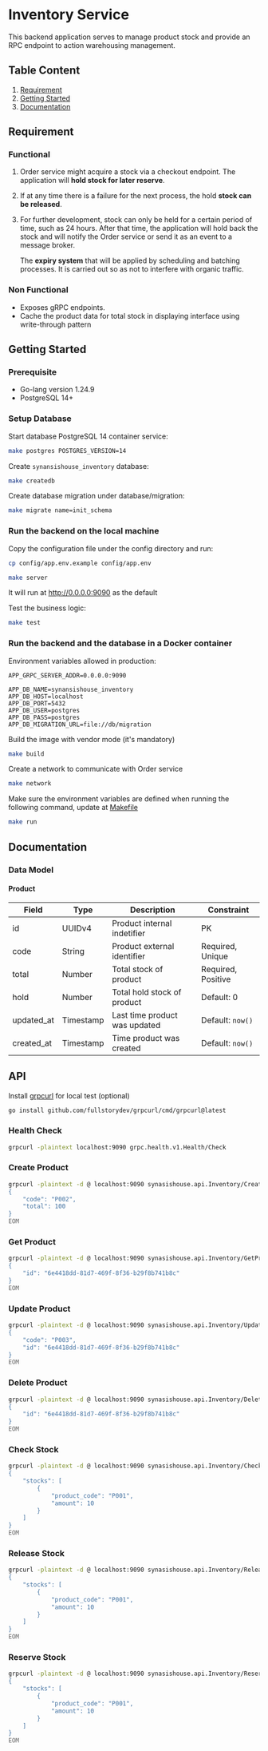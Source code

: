 # Inventory Service

This backend application serves to manage product stock and provide an RPC endpoint to action warehousing management.

## Table Content

1. [Requirement](#requirement)
2. [Getting Started](#getting-started)
3. [Documentation](#documentation)

## Requirement

### Functional

1. Order service might acquire a stock via a checkout endpoint. The application will **hold stock for later reserve**.
2. If at any time there is a failure for the next process, the hold **stock can be released**.
3. For further development, stock can only be held for a certain period of time, such as 24 hours. After that time, the application will hold back the stock and will notify the Order service or send it as an event to a message broker.

    The **expiry system** that will be applied by scheduling and batching processes. It is carried out so as not to interfere with organic traffic.

### Non Functional

- Exposes gRPC endpoints.
- Cache the product data for total stock in displaying interface using write-through pattern

## Getting Started

### Prerequisite

- Go-lang version 1.24.9
- PostgreSQL 14+

### Setup Database

Start database PostgreSQL 14 container service:

```bash
make postgres POSTGRES_VERSION=14
```

Create `synansishouse_inventory` database:

```bash
make createdb
```

Create database migration under database/migration:

```bash
make migrate name=init_schema
```

### Run the backend on the local machine

Copy the configuration file under the config directory and run:

```bash
cp config/app.env.example config/app.env
```

```bash
make server
```

It will run at <http://0.0.0.0:9090> as the default

Test the business logic:

```bash
make test
```

### Run the backend and the database in a Docker container

Environment variables allowed in production:

```shell
APP_GRPC_SERVER_ADDR=0.0.0.0:9090

APP_DB_NAME=synansishouse_inventory
APP_DB_HOST=localhost
APP_DB_PORT=5432
APP_DB_USER=postgres
APP_DB_PASS=postgres
APP_DB_MIGRATION_URL=file://db/migration
```

Build the image with vendor mode (it's mandatory)

```bash
make build
```

Create a network to communicate with Order service

```bash
make network
```

Make sure the environment variables are defined when running the following command, update at [Makefile](./Makefile)

```bash
make run
```

## Documentation

### Data Model

#### Product

| Field | Type | Description | Constraint |
| - | - | - | - |
| id | UUIDv4 | Product internal indetifier | PK |
| code | String | Product external identifier | Required, Unique |
| total | Number | Total stock of product | Required, Positive |
| hold | Number | Total hold stock of product | Default: 0 |
| updated_at | Timestamp | Last time product was updated | Default: `now()` |
| created_at | Timestamp | Time product was created | Default: `now()` |

## API

Install [grpcurl](https://github.com/fullstorydev/grpcurl) for local test (optional)

```bash
go install github.com/fullstorydev/grpcurl/cmd/grpcurl@latest
```

### Health Check

```bash
grpcurl -plaintext localhost:9090 grpc.health.v1.Health/Check
```

### Create Product

```bash
grpcurl -plaintext -d @ localhost:9090 synasishouse.api.Inventory/CreateProduct <<EOM
{
    "code": "P002",
    "total": 100
}
EOM
```

### Get Product

```bash
grpcurl -plaintext -d @ localhost:9090 synasishouse.api.Inventory/GetProduct <<EOM
{
    "id": "6e4418dd-81d7-469f-8f36-b29f8b741b8c"
}
EOM
```

### Update Product

```bash
grpcurl -plaintext -d @ localhost:9090 synasishouse.api.Inventory/UpdateProduct <<EOM
{
    "code": "P003",
    "id": "6e4418dd-81d7-469f-8f36-b29f8b741b8c"
}
EOM
```

### Delete Product

```bash
grpcurl -plaintext -d @ localhost:9090 synasishouse.api.Inventory/DeleteProduct <<EOM
{
    "id": "6e4418dd-81d7-469f-8f36-b29f8b741b8c"
}
EOM
```

### Check Stock

```bash
grpcurl -plaintext -d @ localhost:9090 synasishouse.api.Inventory/CheckStock <<EOM
{
    "stocks": [
        {
            "product_code": "P001",
            "amount": 10
        }
    ]
}
EOM
```

### Release Stock

```bash
grpcurl -plaintext -d @ localhost:9090 synasishouse.api.Inventory/ReleaseStock <<EOM
{
    "stocks": [
        {
            "product_code": "P001",
            "amount": 10
        }
    ]
}
EOM
```

### Reserve Stock

```bash
grpcurl -plaintext -d @ localhost:9090 synasishouse.api.Inventory/ReserveStock <<EOM
{
    "stocks": [
        {
            "product_code": "P001",
            "amount": 10
        }
    ]
}
EOM
```
